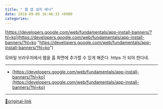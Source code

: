 ```yaml
---
title: " 웹 앱 설치 배너"
date: 2018-09-06 16:46:33 +0900
categories: 
---
```

  

[https://developers.google.com/web/fundamentals/app-install-banners/?hl=ko](https://developers.google.com/web/fundamentals/app-install-banners/?hl=ko "https://developers.google.com/web/fundamentals/app-install-banners/?hl=ko")  

모바일 브라우저에서 웹을 홈 화면에 추가할 수 있게 해준다.
https 가 되야 한다네.




***
+ [https://developers.google.com/web/fundamentals/app-install-banners/?hl=ko](https://developers.google.com/web/fundamentals/app-install-banners/?hl=ko)


***
[🔗original-link](http://www.mins01.com/mh/tech/read/1191)